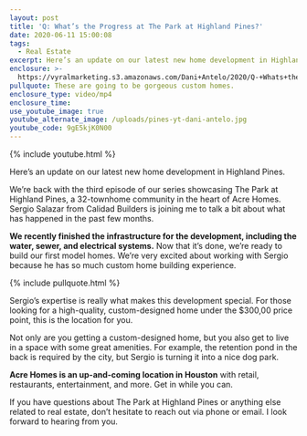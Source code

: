 ```yaml
---
layout: post
title: 'Q: What’s the Progress at The Park at Highland Pines?'
date: 2020-06-11 15:00:08
tags:
  - Real Estate
excerpt: Here’s an update on our latest new home development in Highland Pines.
enclosure: >-
  https://vyralmarketing.s3.amazonaws.com/Dani+Antelo/2020/Q-+Whats+the+Progress+at+The+Park+at+Highland+Pines_.mp4
pullquote: These are going to be gorgeous custom homes.
enclosure_type: video/mp4
enclosure_time:
use_youtube_image: true
youtube_alternate_image: /uploads/pines-yt-dani-antelo.jpg
youtube_code: 9gE5kjK0N00
---
```


{% include youtube.html %}

Here’s an update on our latest new home development in Highland Pines.

We’re back with the third episode of our series showcasing The Park at Highland Pines, a 32-townhome community in the heart of Acre Homes. Sergio Salazar from Calidad Builders is joining me to talk a bit about what has happened in the past few months.

**We recently finished the infrastructure for the development, including the water, sewer, and electrical systems.** Now that it’s done, we’re ready to build our first model homes. We’re very excited about working with Sergio because he has so much custom home building experience.&nbsp;

{% include pullquote.html %}

Sergio’s expertise is really what makes this development special. For those looking for a high-quality, custom-designed home under the $300,00 price point, this is the location for you.

Not only are you getting a custom-designed home, but you also get to live in a space with some great amenities. For example, the retention pond in the back is required by the city, but Sergio is turning it into a nice dog park.

**Acre Homes is an up-and-coming location in Houston** with retail, restaurants, entertainment, and more. Get in while you can.&nbsp;

If you have questions about The Park at Highland Pines or anything else related to real estate, don’t hesitate to reach out via phone or email. I look forward to hearing from you.